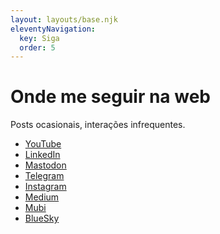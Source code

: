 ```yaml
---
layout: layouts/base.njk
eleventyNavigation:
  key: Siga
  order: 5
---
```

# Onde me seguir na web
Posts ocasionais, interações infrequentes.

- <a href="https://www.youtube.com/@edufme" rel="me">YouTube</a>
- <a href="https://www.linkedin.com/in/eduardofernandes/" rel="me">LinkedIn</a>
- <a href="https://indieweb.social/@eduf" rel="me">Mastodon</a>
- <a href="https://t.me/edufme" rel="me">Telegram</a>
- <a href="https://instagram.com/@edufme" rel="me">Instagram</a>
- <a href="https://medium.com/@eduf" rel="me">Medium</a>
- <a href="https://mubi.com/users/8616752/" rel="me">Mubi</a>
- <a href="https://bsky.app/profile/eduf.me" rel="me">BlueSky</a>